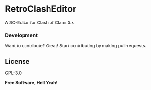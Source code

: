 # RetroClashEditor
A SC-Editor for Clash of Clans 5.x

### Development

Want to contribute? Great!
Start contributing by making pull-requests.

License
----

GPL-3.0

**Free Software, Hell Yeah!**
